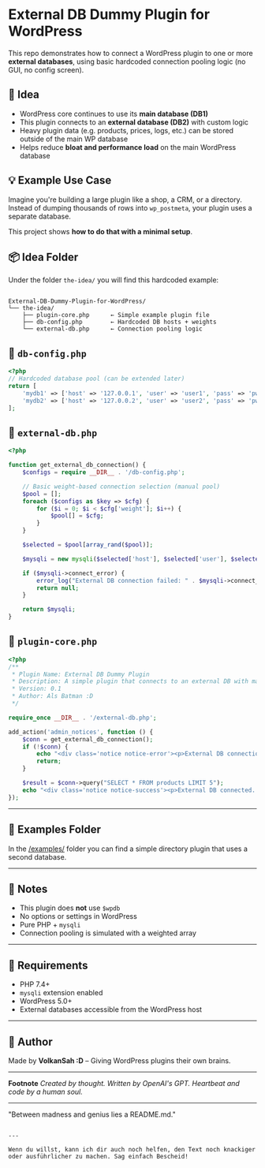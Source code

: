 # External DB Dummy Plugin for WordPress

This repo demonstrates how to connect a WordPress plugin to one or more **external databases**, using basic hardcoded connection pooling logic (no GUI, no config screen).

## 🧠 Idea

- WordPress core continues to use its **main database (DB1)**  
- This plugin connects to an **external database (DB2)** with custom logic  
- Heavy plugin data (e.g. products, prices, logs, etc.) can be stored outside of the main WP database  
- Helps reduce **bloat and performance load** on the main WordPress database  

## 💡 Example Use Case

Imagine you're building a large plugin like a shop, a CRM, or a directory.  
Instead of dumping thousands of rows into `wp_postmeta`, your plugin uses a separate database.

This project shows **how to do that with a minimal setup**.

## 📦 Idea Folder

Under the folder `the-idea/` you will find this hardcoded example:

```

External-DB-Dummy-Plugin-for-WordPress/
└── the-idea/
    ├── plugin-core.php      ← Simple example plugin file
    ├── db-config.php        ← Hardcoded DB hosts + weights
    └── external-db.php      ← Connection pooling logic

````


## 🔧 `db-config.php`

```php
<?php
// Hardcoded database pool (can be extended later)
return [
    'mydb1' => ['host' => '127.0.0.1', 'user' => 'user1', 'pass' => 'pw1', 'db' => 'plugin_db_1', 'weight' => 2],
    'mydb2' => ['host' => '127.0.0.2', 'user' => 'user2', 'pass' => 'pw2', 'db' => 'plugin_db_2', 'weight' => 1],
];
````


## 🔌 `external-db.php`

```php
<?php

function get_external_db_connection() {
    $configs = require __DIR__ . '/db-config.php';

    // Basic weight-based connection selection (manual pool)
    $pool = [];
    foreach ($configs as $key => $cfg) {
        for ($i = 0; $i < $cfg['weight']; $i++) {
            $pool[] = $cfg;
        }
    }

    $selected = $pool[array_rand($pool)];

    $mysqli = new mysqli($selected['host'], $selected['user'], $selected['pass'], $selected['db']);

    if ($mysqli->connect_error) {
        error_log("External DB connection failed: " . $mysqli->connect_error);
        return null;
    }

    return $mysqli;
}
```


## 🔌 `plugin-core.php`

```php
<?php
/**
 * Plugin Name: External DB Dummy Plugin
 * Description: A simple plugin that connects to an external DB with manual connection pooling (no GUI).
 * Version: 0.1
 * Author: Als Batman :D
 */

require_once __DIR__ . '/external-db.php';

add_action('admin_notices', function () {
    $conn = get_external_db_connection();
    if (!$conn) {
        echo "<div class='notice notice-error'><p>External DB connection failed.</p></div>";
        return;
    }

    $result = $conn->query("SELECT * FROM products LIMIT 5");
    echo "<div class='notice notice-success'><p>External DB connected. Found " . $result->num_rows . " products.</p></div>";
});
```

---

## 📁 Examples Folder

In the [/examples/](https://github.com/VolkanSah/External-DB-Dummy-Plugin-for-WordPress/tree/main/examples) folder you can find a simple directory plugin that uses a second database.

---

## 📌 Notes

* This plugin does **not** use `$wpdb`
* No options or settings in WordPress
* Pure PHP + `mysqli`
* Connection pooling is simulated with a weighted array

---

## 🔐 Requirements

* PHP 7.4+
* `mysqli` extension enabled
* WordPress 5.0+
* External databases accessible from the WordPress host

---

## 🤖 Author

Made by **VolkanSah \:D** – Giving WordPress plugins their own brains.

---

**Footnote**
*Created by thought. Written by OpenAI's GPT. Heartbeat and code by a human soul.*

---

"Between madness and genius lies a README.md."

```

---

Wenn du willst, kann ich dir auch noch helfen, den Text noch knackiger oder ausführlicher zu machen. Sag einfach Bescheid!
```
